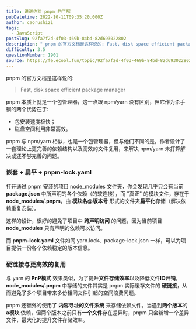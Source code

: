 ```yaml
---
title: 说说你对 pnpm 的了解
pubDatetime: 2022-10-11T09:35:20.000Z
author: caorushizi
tags:
  - JavaScript
postSlug: 92fa7f2d-4f03-469b-84bd-82d693022802
description: " pnpm 的官方文档是这样说的: Fast, disk space efficient package manager pnpm 本质上就是一个包管理器，这一点跟 npm/yarn 没有区别，但它作为杀手锏的两个优势在于: 包安装速度极快； 磁盘空间利用非常高效。 pnpm 与 npm/yarn 相似，也是一个包管理器，但与他们不同的是，作者设计了一套理论上更完善的依赖结构以及高效的文件复用，来"
difficulty: 3.5
questionNumber: 1901
source: https://fe.ecool.fun/topic/92fa7f2d-4f03-469b-84bd-82d693022802
---
```


pnpm 的官方文档是这样说的:

> Fast, disk space efficient package manager

pnpm 本质上就是一个包管理器，这一点跟 npm/yarn 没有区别，但它作为杀手锏的两个优势在于:

- 包安装速度极快；
- 磁盘空间利用非常高效。

pnpm 与 npm/yarn 相似，也是一个包管理器，但与他们不同的是，作者设计了一套理论上更完善的依赖结构以及高效的文件复用，来解决 npm/yarn 未打算解决或还不够完善的问题。

### 嵌套 + 扁平 + pnpm-lock.yaml

打开通过 pnpm 安装的项目 node_modules 文件夹，你会发现几乎只会有当前 **package.json** 中所声明的各个依赖（的软连接），而 "真正" 的模块文件，存在于 **node_modules/.pnpm**，由 **模块名@版本号** 形式的文件夹**扁平化**存储（解决依赖重复安装）。

这样的设计，很好的避免了项目中 **跨声明访问** 的问题，因为当前项目 **node_modules** 只有声明的依赖可以访问。

而 **pnpm-lock.yaml** 文件如同 yarn.lock、package-lock.json 一样，可以为项目提供一份各个依赖稳定的版本信息。

### 硬链接与更高效的复用

与 yarn 的 **PnP模式** 效果类似，为了提升**文件存储效率**以及降低文件**IO开销**，**node_modules/.pnpm** 中存储的文件其实是 pnpm 实际缓存文件的 **硬链接**，从而避免了多个项目带来多份相同文件引起的空间浪费问题。

pnpm 还额外的使用了 **内容寻址的文件系统** 来存储依赖文件。当遇到**两个版本**的 **a模块** 依赖，但两个版本之前只有**一个文件**存在差异时，pnpm 只会新增一个差异文件，最大化的提升文件存储效率。
